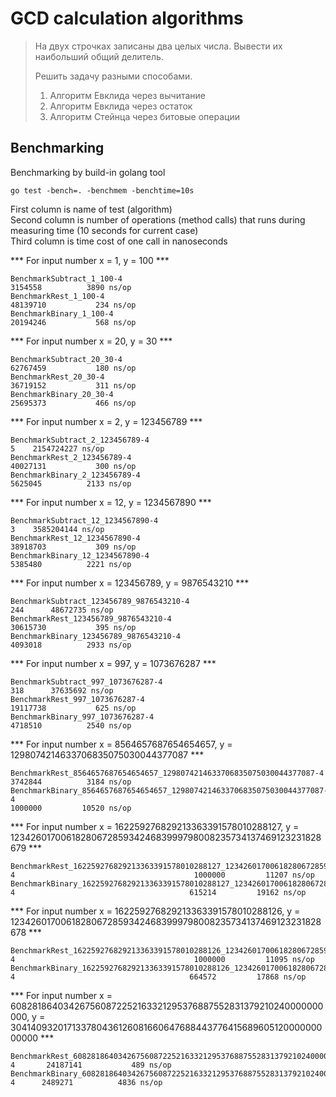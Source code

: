 <h1>GCD calculation algorithms</h1>

<blockquote>
На двух строчках записаны два целых числа.
Вывести их наибольший общий делитель.

Решить задачу разными способами.
1. Алгоритм Евклида через вычитание
2. Алгоритм Евклида через остаток
3. Алгоритм Стейнца через битовые операции
</blockquote>

<h2>Benchmarking</h2>

Benchmarking by build-in golang tool 
``` 
go test -bench=. -benchmem -benchtime=10s
```

First column is name of test (algorithm)<br> 
Second column is number of operations (method calls) that runs during measuring time (10 seconds for current case)<br>
Third column is time cost of one call in nanoseconds<br>

*** For input number x = 1, y = 100 ***<br>
```
BenchmarkSubtract_1_100-4                                                                                                                             	 3154558	      3890 ns/op
BenchmarkRest_1_100-4                                                                                                                                 	48139710	       234 ns/op
BenchmarkBinary_1_100-4                                                                                                                               	20194246	       568 ns/op
```

*** For input number x = 20, y = 30 ***<br>
```
BenchmarkSubtract_20_30-4                                                                                                                             	62767459	       180 ns/op
BenchmarkRest_20_30-4                                                                                                                                 	36719152	       311 ns/op
BenchmarkBinary_20_30-4                                                                                                                               	25695373	       466 ns/op
```

*** For input number x = 2, y = 123456789 ***<br>
```
BenchmarkSubtract_2_123456789-4                                                                                                                       	       5	2154724227 ns/op
BenchmarkRest_2_123456789-4                                                                                                                           	40027131	       300 ns/op
BenchmarkBinary_2_123456789-4                                                                                                                         	 5625045	      2133 ns/op
```

*** For input number x = 12, y = 1234567890 ***<br>
```
BenchmarkSubtract_12_1234567890-4                                                                                                                     	       3	3585204144 ns/op
BenchmarkRest_12_1234567890-4                                                                                                                         	38918703	       309 ns/op
BenchmarkBinary_12_1234567890-4                                                                                                                       	 5385480	      2221 ns/op
```

*** For input number x = 123456789, y = 9876543210 ***<br>
```
BenchmarkSubtract_123456789_9876543210-4                                                                                                              	     244	  48672735 ns/op
BenchmarkRest_123456789_9876543210-4                                                                                                                  	30615730	       395 ns/op
BenchmarkBinary_123456789_9876543210-4                                                                                                                	 4093018	      2933 ns/op
```

*** For input number x = 997, y = 1073676287 ***<br>
```
BenchmarkSubtract_997_1073676287-4                                                                                                                    	     318	  37635692 ns/op
BenchmarkRest_997_1073676287-4                                                                                                                        	19117738	       625 ns/op
BenchmarkBinary_997_1073676287-4                                                                                                                      	 4718510	      2540 ns/op
```

*** For input number x = 8564657687654654657, y = 1298074214633706835075030044377087 ***<br>
```
BenchmarkRest_8564657687654654657_1298074214633706835075030044377087-4                                                                                	 3742844	      3184 ns/op
BenchmarkBinary_8564657687654654657_1298074214633706835075030044377087-4                                                                              	 1000000	     10520 ns/op
```

*** For input number x = 162259276829213363391578010288127, y = 123426017006182806728593424683999798008235734137469123231828679 ***<br>
```
BenchmarkRest_162259276829213363391578010288127_123426017006182806728593424683999798008235734137469123231828679-4                                     	 1000000	     11207 ns/op
BenchmarkBinary_162259276829213363391578010288127_123426017006182806728593424683999798008235734137469123231828679-4                                   	  615214	     19162 ns/op
```

*** For input number x = 162259276829213363391578010288126, y = 123426017006182806728593424683999798008235734137469123231828678 ***<br>
```
BenchmarkRest_162259276829213363391578010288126_123426017006182806728593424683999798008235734137469123231828678-4                                     	 1000000	     11095 ns/op
BenchmarkBinary_162259276829213363391578010288126_123426017006182806728593424683999798008235734137469123231828678-4                                   	  664572	     17868 ns/op
```

*** For input number x = 608281864034267560872252163321295376887552831379210240000000000, y = 30414093201713378043612608166064768844377641568960512000000000000 ***<br>
```
BenchmarkRest_608281864034267560872252163321295376887552831379210240000000000_30414093201713378043612608166064768844377641568960512000000000000-4     	24187141	       489 ns/op
BenchmarkBinary_608281864034267560872252163321295376887552831379210240000000000_30414093201713378043612608166064768844377641568960512000000000000-4   	 2489271	      4836 ns/op
```